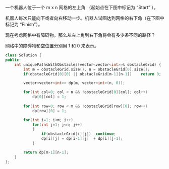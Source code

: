 一个机器人位于一个 m x n 网格的左上角 （起始点在下图中标记为 “Start” ）。

机器人每次只能向下或者向右移动一步。机器人试图达到网格的右下角（在下图中标记为 “Finish”）。

现在考虑网格中有障碍物。那么从左上角到右下角将会有多少条不同的路径？

网格中的障碍物和空位置分别用 1 和 0 来表示。 



```c++
class Solution {
public:
    int uniquePathsWithObstacles(vector<vector<int>>& obstacleGrid) {
        int m = obstacleGrid.size(), n = obstacleGrid[0].size();
        if(obstacleGrid[0][0] || obstacleGrid[m-1][n-1])    return 0;

        vector<vector<int>> dp(m, vector<int>(n, 0));

        for(int col=0; col < n && !obstacleGrid[0][col]; col++)
            dp[0][col] = 1;
        
        for(int row=0; row < m && !obstacleGrid[row][0]; row++)
            dp[row][0] = 1;

        for(int i=1; i<m; i++)
            for(int j=1; j<n; j++)
            {
                if(obstacleGrid[i][j])  continue;
                dp[i][j] = dp[i-1][j]  + dp[i][j-1]; 
            }    

        return dp[m-1][n-1];
    }
};
```

